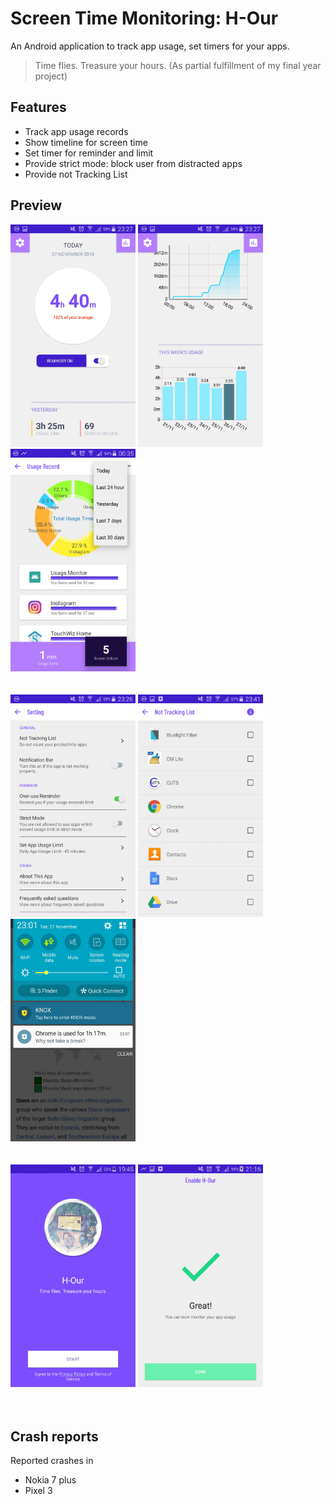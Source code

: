 # Screen Time Monitoring: H-Our


An Android application to track app usage, set timers for your apps.

> Time flies. Treasure your hours. (As partial fulfillment of my final year project)


## Features
- Track app usage records
- Show timeline for screen time
- Set timer for reminder and limit
- Provide strict mode: block user from distracted apps
- Provide not Tracking List


## Preview

<img src="https://github.com/blindoskar14/FYP/raw/master/res/main_1.jpeg" width = 200>  <img src="https://github.com/blindoskar14/FYP/raw/master/res/main_2.jpeg" width = 200>  <img src="https://github.com/blindoskar14/FYP/raw/master/res/stat.jpeg" width = 200><br><br><br>
<img src="https://github.com/blindoskar14/FYP/raw/master/res/setting.jpeg" width = 200>  <img src="https://github.com/blindoskar14/FYP/raw/master/res/not_tracking_list.jpeg" width = 200>  <img src="https://github.com/blindoskar14/FYP/raw/master/res/notification.jpeg" width = 200><br><br><br>
<img src="https://github.com/blindoskar14/FYP/raw/master/res/start.jpeg" width = 200>  <img src="https://github.com/blindoskar14/FYP/raw/master/res/enabling.jpeg" width = 200><br><br><br>

## Crash reports
Reported crashes in
- Nokia 7 plus
- Pixel 3
